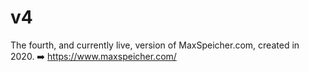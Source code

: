# v4

The fourth, and currently live, version of MaxSpeicher.com, created in 2020. :arrow_right: https://www.maxspeicher.com/
